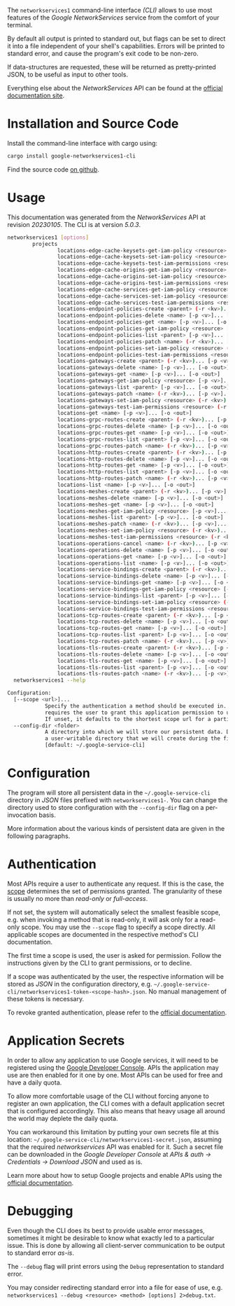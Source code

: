 <!---
DO NOT EDIT !
This file was generated automatically from 'src/generator/templates/cli/README.md.mako'
DO NOT EDIT !
-->
The `networkservices1` command-line interface *(CLI)* allows to use most features of the *Google NetworkServices* service from the comfort of your terminal.

By default all output is printed to standard out, but flags can be set to direct it into a file independent of your shell's
capabilities. Errors will be printed to standard error, and cause the program's exit code to be non-zero.

If data-structures are requested, these will be returned as pretty-printed JSON, to be useful as input to other tools.

Everything else about the *NetworkServices* API can be found at the
[official documentation site](https://cloud.google.com/networking).

# Installation and Source Code

Install the command-line interface with cargo using:

```bash
cargo install google-networkservices1-cli
```

Find the source code [on github](https://github.com/Byron/google-apis-rs/tree/main/gen/networkservices1-cli).

# Usage

This documentation was generated from the *NetworkServices* API at revision *20230105*. The CLI is at version *5.0.3*.

```bash
networkservices1 [options]
        projects
                locations-edge-cache-keysets-get-iam-policy <resource> [-p <v>]... [-o <out>]
                locations-edge-cache-keysets-set-iam-policy <resource> (-r <kv>)... [-p <v>]... [-o <out>]
                locations-edge-cache-keysets-test-iam-permissions <resource> (-r <kv>)... [-p <v>]... [-o <out>]
                locations-edge-cache-origins-get-iam-policy <resource> [-p <v>]... [-o <out>]
                locations-edge-cache-origins-set-iam-policy <resource> (-r <kv>)... [-p <v>]... [-o <out>]
                locations-edge-cache-origins-test-iam-permissions <resource> (-r <kv>)... [-p <v>]... [-o <out>]
                locations-edge-cache-services-get-iam-policy <resource> [-p <v>]... [-o <out>]
                locations-edge-cache-services-set-iam-policy <resource> (-r <kv>)... [-p <v>]... [-o <out>]
                locations-edge-cache-services-test-iam-permissions <resource> (-r <kv>)... [-p <v>]... [-o <out>]
                locations-endpoint-policies-create <parent> (-r <kv>)... [-p <v>]... [-o <out>]
                locations-endpoint-policies-delete <name> [-p <v>]... [-o <out>]
                locations-endpoint-policies-get <name> [-p <v>]... [-o <out>]
                locations-endpoint-policies-get-iam-policy <resource> [-p <v>]... [-o <out>]
                locations-endpoint-policies-list <parent> [-p <v>]... [-o <out>]
                locations-endpoint-policies-patch <name> (-r <kv>)... [-p <v>]... [-o <out>]
                locations-endpoint-policies-set-iam-policy <resource> (-r <kv>)... [-p <v>]... [-o <out>]
                locations-endpoint-policies-test-iam-permissions <resource> (-r <kv>)... [-p <v>]... [-o <out>]
                locations-gateways-create <parent> (-r <kv>)... [-p <v>]... [-o <out>]
                locations-gateways-delete <name> [-p <v>]... [-o <out>]
                locations-gateways-get <name> [-p <v>]... [-o <out>]
                locations-gateways-get-iam-policy <resource> [-p <v>]... [-o <out>]
                locations-gateways-list <parent> [-p <v>]... [-o <out>]
                locations-gateways-patch <name> (-r <kv>)... [-p <v>]... [-o <out>]
                locations-gateways-set-iam-policy <resource> (-r <kv>)... [-p <v>]... [-o <out>]
                locations-gateways-test-iam-permissions <resource> (-r <kv>)... [-p <v>]... [-o <out>]
                locations-get <name> [-p <v>]... [-o <out>]
                locations-grpc-routes-create <parent> (-r <kv>)... [-p <v>]... [-o <out>]
                locations-grpc-routes-delete <name> [-p <v>]... [-o <out>]
                locations-grpc-routes-get <name> [-p <v>]... [-o <out>]
                locations-grpc-routes-list <parent> [-p <v>]... [-o <out>]
                locations-grpc-routes-patch <name> (-r <kv>)... [-p <v>]... [-o <out>]
                locations-http-routes-create <parent> (-r <kv>)... [-p <v>]... [-o <out>]
                locations-http-routes-delete <name> [-p <v>]... [-o <out>]
                locations-http-routes-get <name> [-p <v>]... [-o <out>]
                locations-http-routes-list <parent> [-p <v>]... [-o <out>]
                locations-http-routes-patch <name> (-r <kv>)... [-p <v>]... [-o <out>]
                locations-list <name> [-p <v>]... [-o <out>]
                locations-meshes-create <parent> (-r <kv>)... [-p <v>]... [-o <out>]
                locations-meshes-delete <name> [-p <v>]... [-o <out>]
                locations-meshes-get <name> [-p <v>]... [-o <out>]
                locations-meshes-get-iam-policy <resource> [-p <v>]... [-o <out>]
                locations-meshes-list <parent> [-p <v>]... [-o <out>]
                locations-meshes-patch <name> (-r <kv>)... [-p <v>]... [-o <out>]
                locations-meshes-set-iam-policy <resource> (-r <kv>)... [-p <v>]... [-o <out>]
                locations-meshes-test-iam-permissions <resource> (-r <kv>)... [-p <v>]... [-o <out>]
                locations-operations-cancel <name> (-r <kv>)... [-p <v>]... [-o <out>]
                locations-operations-delete <name> [-p <v>]... [-o <out>]
                locations-operations-get <name> [-p <v>]... [-o <out>]
                locations-operations-list <name> [-p <v>]... [-o <out>]
                locations-service-bindings-create <parent> (-r <kv>)... [-p <v>]... [-o <out>]
                locations-service-bindings-delete <name> [-p <v>]... [-o <out>]
                locations-service-bindings-get <name> [-p <v>]... [-o <out>]
                locations-service-bindings-get-iam-policy <resource> [-p <v>]... [-o <out>]
                locations-service-bindings-list <parent> [-p <v>]... [-o <out>]
                locations-service-bindings-set-iam-policy <resource> (-r <kv>)... [-p <v>]... [-o <out>]
                locations-service-bindings-test-iam-permissions <resource> (-r <kv>)... [-p <v>]... [-o <out>]
                locations-tcp-routes-create <parent> (-r <kv>)... [-p <v>]... [-o <out>]
                locations-tcp-routes-delete <name> [-p <v>]... [-o <out>]
                locations-tcp-routes-get <name> [-p <v>]... [-o <out>]
                locations-tcp-routes-list <parent> [-p <v>]... [-o <out>]
                locations-tcp-routes-patch <name> (-r <kv>)... [-p <v>]... [-o <out>]
                locations-tls-routes-create <parent> (-r <kv>)... [-p <v>]... [-o <out>]
                locations-tls-routes-delete <name> [-p <v>]... [-o <out>]
                locations-tls-routes-get <name> [-p <v>]... [-o <out>]
                locations-tls-routes-list <parent> [-p <v>]... [-o <out>]
                locations-tls-routes-patch <name> (-r <kv>)... [-p <v>]... [-o <out>]
  networkservices1 --help

Configuration:
  [--scope <url>]...
            Specify the authentication a method should be executed in. Each scope
            requires the user to grant this application permission to use it.
            If unset, it defaults to the shortest scope url for a particular method.
  --config-dir <folder>
            A directory into which we will store our persistent data. Defaults to
            a user-writable directory that we will create during the first invocation.
            [default: ~/.google-service-cli]

```

# Configuration

The program will store all persistent data in the `~/.google-service-cli` directory in *JSON* files prefixed with `networkservices1-`.  You can change the directory used to store configuration with the `--config-dir` flag on a per-invocation basis.

More information about the various kinds of persistent data are given in the following paragraphs.

# Authentication

Most APIs require a user to authenticate any request. If this is the case, the [scope][scopes] determines the 
set of permissions granted. The granularity of these is usually no more than *read-only* or *full-access*.

If not set, the system will automatically select the smallest feasible scope, e.g. when invoking a
method that is read-only, it will ask only for a read-only scope. 
You may use the `--scope` flag to specify a scope directly. 
All applicable scopes are documented in the respective method's CLI documentation.

The first time a scope is used, the user is asked for permission. Follow the instructions given 
by the CLI to grant permissions, or to decline.

If a scope was authenticated by the user, the respective information will be stored as *JSON* in the configuration
directory, e.g. `~/.google-service-cli/networkservices1-token-<scope-hash>.json`. No manual management of these tokens
is necessary.

To revoke granted authentication, please refer to the [official documentation][revoke-access].

# Application Secrets

In order to allow any application to use Google services, it will need to be registered using the 
[Google Developer Console][google-dev-console]. APIs the application may use are then enabled for it
one by one. Most APIs can be used for free and have a daily quota.

To allow more comfortable usage of the CLI without forcing anyone to register an own application, the CLI
comes with a default application secret that is configured accordingly. This also means that heavy usage
all around the world may deplete the daily quota.

You can workaround this limitation by putting your own secrets file at this location: 
`~/.google-service-cli/networkservices1-secret.json`, assuming that the required *networkservices* API 
was enabled for it. Such a secret file can be downloaded in the *Google Developer Console* at 
*APIs & auth -> Credentials -> Download JSON* and used as is.

Learn more about how to setup Google projects and enable APIs using the [official documentation][google-project-new].


# Debugging

Even though the CLI does its best to provide usable error messages, sometimes it might be desirable to know
what exactly led to a particular issue. This is done by allowing all client-server communication to be 
output to standard error *as-is*.

The `--debug` flag will print errors using the `Debug` representation to standard error.

You may consider redirecting standard error into a file for ease of use, e.g. `networkservices1 --debug <resource> <method> [options] 2>debug.txt`.


[scopes]: https://developers.google.com/+/api/oauth#scopes
[revoke-access]: http://webapps.stackexchange.com/a/30849
[google-dev-console]: https://console.developers.google.com/
[google-project-new]: https://developers.google.com/console/help/new/
